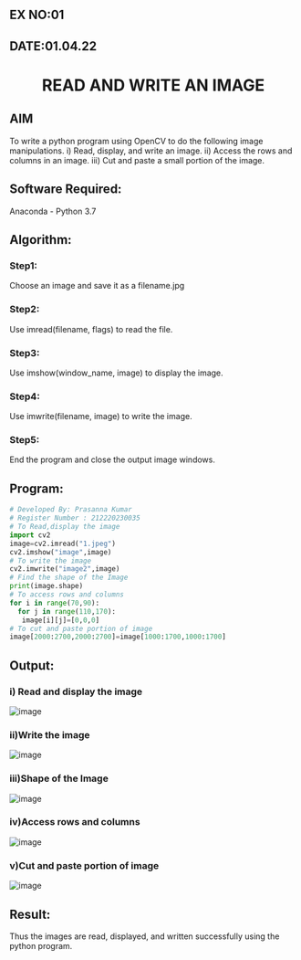 ## EX NO:01
## DATE:01.04.22
# <p align="center">READ AND WRITE AN IMAGE
## AIM
To write a python program using OpenCV to do the following image manipulations.
i) Read, display, and write an image.
ii) Access the rows and columns in an image.
iii) Cut and paste a small portion of the image.

## Software Required:
Anaconda - Python 3.7
## Algorithm:
### Step1:
Choose an image and save it as a filename.jpg
### Step2:
Use imread(filename, flags) to read the file.
### Step3:
Use imshow(window_name, image) to display the image.
### Step4:
Use imwrite(filename, image) to write the image.
### Step5:
End the program and close the output image windows.
## Program:
```python
# Developed By: Prasanna Kumar
# Register Number : 212220230035
# To Read,display the image
import cv2
image=cv2.imread("1.jpeg")
cv2.imshow("image",image)
# To write the image
cv2.imwrite("image2",image)
# Find the shape of the Image
print(image.shape)
# To access rows and columns
for i in range(70,90):
  for j in range(110,170):
   image[i][j]=[0,0,0]
# To cut and paste portion of image
image[2000:2700,2000:2700]=image[1000:1700,1000:1700]
```
## Output:

### i) Read and display the image
![image](https://user-images.githubusercontent.com/75235128/160843590-6000c9df-c759-437e-9c8a-0d606b572840.png)

### ii)Write the image
![image](https://user-images.githubusercontent.com/75235128/160843720-189421f0-a935-4a7c-9561-bdfefdc99378.png)

### iii)Shape of the Image
![image](https://user-images.githubusercontent.com/75235128/160843790-27bea203-a853-4487-b7c4-7b2899b22e32.png)

### iv)Access rows and columns
![image](https://user-images.githubusercontent.com/75235128/160843893-d12e504d-7f85-4963-b534-c394aa99ce8e.png)

### v)Cut and paste portion of image
![image](https://user-images.githubusercontent.com/75235128/160844026-af002b94-5e22-422c-addc-a901192e4b45.png)

## Result:
Thus the images are read, displayed, and written successfully using the python program.
